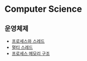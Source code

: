 # Computer Science

## 운영체제

- [프로세스와 스레드](process-and-thread.md)
- [멀티 스레드](multithread.md)
- [프로세스 메모리 구조](process-memory.md)
